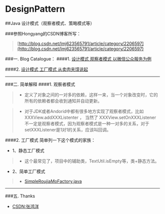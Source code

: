 # DesignPattern
##Java 设计模式（观察者模式、策略模式等）

###参照Hongyang的CSDN博客所写：
>[http://blog.csdn.net/lmj623565791/article/category/2206597](http://blog.csdn.net/lmj623565791/article/category/2206597)

###一. Blog Catalogue：
####1. [设计模式 观察者模式 以微信公众服务为例](http://blog.csdn.net/lmj623565791/article/details/24179699)

####2. [设计模式 工厂模式 从卖肉夹馍说起](http://blog.csdn.net/lmj623565791/article/details/24460585)

-----
###二. 简单解释
####1. 观察者模式
> - 定义了对象之间的一对多的依赖，这样一来，当一个对象改变时，它的所有的依赖者都会收到通知并自动更新。

> - 对于JDK或者Andorid中都有很多地方实现了观察者模式，比如XXXView.addXXXListenter ， 当然了 XXXView.setOnXXXListener不一定是观察者模式，因为观察者模式是一种一对多的关系，对于setXXXListener是1对1的关系，应该叫回调。

####2. 工厂模式
简单列一下这个模式的家族：

- 1、静态工厂模式

> - 这个最常见了，项目中的辅助类，TextUtil.isEmpty等，类+静态方法。

- 2、简单工厂模式

> - [SimpleRoujiaMoFactory.java](https://github.com/youlookwhat/DesignPattern/blob/master/app/src/main/java/com/example/jingbin/designpattern/factory/classs/SimpleRoujiaMoFactory.java)


---

###五. Thanks
- [CSDN:张鸿洋](http://blog.csdn.net/lmj623565791)
